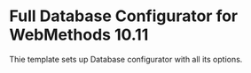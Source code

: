 # Full Database Configurator for WebMethods 10.11

Thie template sets up Database configurator with all its options.
